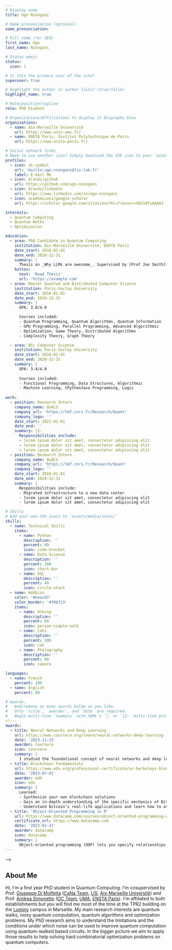 ```yaml
---
# Display name
title: Ugo Nzongani

# Name pronunciation (optional)
name_pronunciation:

# Full name (for SEO)
first_name: Ugo
last_name: Nzongani

# Status emoji
status:
  icon: |

# Is this the primary user of the site?
superuser: true

# Highlight the author in author lists? (true/false)
highlight_name: true

# Role/position/tagline
role: PhD Student

# Organizations/Affiliations to display in Biography blox
organizations:
  - name: Aix-Marseille Université
    url: https://www.univ-amu.fr/
  - name: ENSTA Paris, Institut Polytechnique de Paris
    url: https://www.ensta-paris.fr/

# Social network links
# Need to use another icon? Simply download the SVG icon to your `assets/media/icons/` folder.
profiles:
  - icon: at-symbol
    url: 'mailto:ugo.nzongani@lis-lab.fr'
    label: E-mail Me
  - icon: brands/github
    url: https://github.com/ugo-nzongani
  - icon: brands/linkedin
    url: https://www.linkedin.com/in/ugo-nzongani
  - icon: academicons/google-scholar
    url: https://scholar.google.com/citations?hl=fr&user=VB310fsAAAAJ

interests:
  - Quantum Computing
  - Quantum Walks
  - Optimization

education:
  - area: PhD Candidate in Quantum Computing
    institution: Aix-Marseille Université, ENSTA Paris
    date_start: 2016-01-01
    date_end: 2020-12-31
    summary: |
      Thesis on _Why LLMs are awesome_. Supervised by [Prof Joe Smith](https://example.com). Presented papers at 5 IEEE conferences with the contributions being published in 2 Springer journals.
    button:
      text: 'Read Thesis'
      url: 'https://example.com'
  - area: Master Quantum and Distributed Computer Science
    institution: Paris-Saclay University
    date_start: 2016-01-01
    date_end: 2020-12-31
    summary: |
      GPA: 3.8/4.0

      Courses included:
      - Quantum Programming, Quantum Algorithms, Quantum Information
      - GPU Programming, Parallel Programming, Advanced Algorithmic
      - Optimization, Game Theory, Distributed Algorithms
      - Complexity Theory, Graph Theory

  - area: BSc Computer Science
    institution: Paris-Saclay University
    date_start: 2016-01-01
    date_end: 2020-12-31
    summary: |
      GPA: 3.4/4.0
      
      Courses included:
      - Functional Programming, Data Structures, Algorithmic
      - Machine Learning, CPythonJava Programming, Logic
        
work:
  - position: Research Intern
    company_name: QuACS
    company_url: 'https://lmf.cnrs.fr/Research/Quant'
    company_logo: ''
    date_start: 2021-01-01
    date_end: ''
    summary: |2-
      Responsibilities include:
      - lorem ipsum dolor sit amet, consectetur adipiscing elit
      - lorem ipsum dolor sit amet, consectetur adipiscing elit
      - lorem ipsum dolor sit amet, consectetur adipiscing elit
  - position: Research Intern
    company_name: QuACS
    company_url: 'https://lmf.cnrs.fr/Research/Quant'
    company_logo: ''
    date_start: 2016-01-01
    date_end: 2020-12-31
    summary: |
      Responsibilities include:
      - Migrated infrastructure to a new data center
      - lorem ipsum dolor sit amet, consectetur adipiscing elit
      - lorem ipsum dolor sit amet, consectetur adipiscing elit

# Skills
# Add your own SVG icons to `assets/media/icons/`
skills:
  - name: Technical Skills
    items:
      - name: Python
        description: ''
        percent: 80
        icon: code-bracket
      - name: Data Science
        description: ''
        percent: 100
        icon: chart-bar
      - name: SQL
        description: ''
        percent: 40
        icon: circle-stack
  - name: Hobbies
    color: '#eeac02'
    color_border: '#f0bf23'
    items:
      - name: Hiking
        description: ''
        percent: 60
        icon: person-simple-walk
      - name: Cats
        description: ''
        percent: 100
        icon: cat
      - name: Photography
        description: ''
        percent: 80
        icon: camera

languages:
  - name: French
    percent: 100
  - name: English
    percent: 80

# Awards.
#   Add/remove as many awards below as you like.
#   Only `title`, `awarder`, and `date` are required.
#   Begin multi-line `summary` with YAML's `|` or `|2-` multi-line prefix and indent 2 spaces below.
<!--- 
awards:
  - title: Neural Networks and Deep Learning
    url: https://www.coursera.org/learn/neural-networks-deep-learning
    date: '2023-11-25'
    awarder: Coursera
    icon: coursera
    summary: |
      I studied the foundational concept of neural networks and deep learning. By the end, I was familiar with the significant technological trends driving the rise of deep learning; build, train, and apply fully connected deep neural networks; implement efficient (vectorized) neural networks; identify key parameters in a neural network’s architecture; and apply deep learning to your own applications.
  - title: Blockchain Fundamentals
    url: https://www.edx.org/professional-certificate/uc-berkeleyx-blockchain-fundamentals
    date: '2023-07-01'
    awarder: edX
    icon: edx
    summary: |
      Learned:
      - Synthesize your own blockchain solutions
      - Gain an in-depth understanding of the specific mechanics of Bitcoin
      - Understand Bitcoin’s real-life applications and learn how to attack and destroy Bitcoin, Ethereum, smart contracts and Dapps, and alternatives to Bitcoin’s Proof-of-Work consensus algorithm
  - title: 'Object-Oriented Programming in R'
    url: https://www.datacamp.com/courses/object-oriented-programming-with-s3-and-r6-in-r
    certificate_url: https://www.datacamp.com
    date: '2023-01-21'
    awarder: datacamp
    icon: datacamp
    summary: |
      Object-oriented programming (OOP) lets you specify relationships between functions and the objects that they can act on, helping you manage complexity in your code. This is an intermediate level course, providing an introduction to OOP, using the S3 and R6 systems. S3 is a great day-to-day R programming tool that simplifies some of the functions that you write. R6 is especially useful for industry-specific analyses, working with web APIs, and building GUIs.
---
```

 -->
## About Me

Hi, I'm a first year PhD student in Quantum Computing. I'm cosupervised by Prof. <a href="https://www.giuseppe-dimolfetta.com/" target="_blank">Giuseppe Di Molfetta</a> (<a href="https://cana.lis-lab.fr/" target="_blank">CaNa Team</a>, <a href="https://www.lis-lab.fr/" target="_blank">LIS</a>, <a href="https://www.univ-amu.fr/" target="_blank">Aix-Marseille Université</a>) and Prof. <a href="https://perso.ensta-paris.fr/~simonetto/" target="_blank">Andrea Simonetto</a> (<a href="https://uma.ensta-paris.fr/research/oc.html" target="_blank">OC Team</a>, <a href="https://uma.ensta-paris.fr/" target="_blank">UMA</a>, <a href="https://www.ensta-paris.fr/" target="_blank">ENSTA Paris</a>). I'm affiliated to both establishments but you will find me most of the time at the TPR2 building on the <a href="https://sciences.univ-amu.fr/fr/sites-campus/marseille-site-luminy" target="_blank">Luminy</a> campus in Marseille. My main research interests are quantum walks, noisy quantum computation, quantum algorithms and optimization problems. My PhD research aims to understand the limitations and the conditions under which noise can be used to improve quantum computation using quantum-walked based circuits. In the bigger picture we aim to apply those results to help solving hard combinatorial optimization problems on quantum computers.
